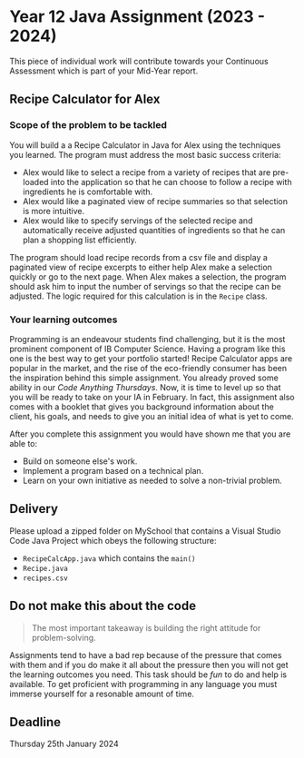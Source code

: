 # Year 12 Java Assignment (2023 - 2024)

This piece of individual work will contribute towards your Continuous Assessment which is part of your Mid-Year report.

## Recipe Calculator for Alex

### Scope of the problem to be tackled

You will build a a Recipe Calculator in Java for Alex using the techniques you learned. The program must address the most basic success criteria:
- Alex would like to select a recipe from a variety of recipes that are pre-loaded into the application so that he can choose to follow a recipe with ingredients he is comfortable with.
- Alex would like a paginated view of recipe summaries so that selection is more intuitive.
- Alex would like to specify servings of the selected recipe and automatically receive adjusted quantities of ingredients so that he can plan a shopping list efficiently.

The program should load recipe records from a csv file and display a paginated view of recipe excerpts to either help Alex make a selection quickly or go to the next page. When Alex makes a selection, the program should ask him to input the number of servings so that the recipe can be adjusted. The logic required for this calculation is in the `Recipe` class.

### Your learning outcomes

Programming is an endeavour students find challenging, but it is the most prominent component of IB Computer Science. Having a program like this one is the best way to get your portfolio started! Recipe Calculator apps are popular in the market, and the rise of the eco-friendly consumer has been the inspiration behind this simple assignment. You already proved some ability in our *Code Anything Thursdays*. Now, it is time to level up so that you will be ready to take on your IA in February. In fact, this assignment also comes with a booklet that gives you background information about the client, his goals, and needs to give you an initial idea of what is yet to come.

After you complete this assignment you would have shown me that you are able to:

- Build on someone else's work.
- Implement a program based on a technical plan.
- Learn on your own initiative as needed to solve a non-trivial problem.

## Delivery

Please upload a zipped folder on MySchool that contains a Visual Studio Code Java Project which obeys the following structure:

- `RecipeCalcApp.java` which contains the `main()`
- `Recipe.java`
- `recipes.csv`

## Do not make this about the code

> The most important takeaway is building the right attitude for problem-solving.

Assignments tend to have a bad rep because of the pressure that comes with them and if you do make it all about the pressure then you will not get the learning outcomes you need. This task should be *fun* to do and help is available. To get proficient with programming in any language you must immerse yourself for a resonable amount of time.

## Deadline

Thursday 25th January 2024